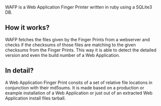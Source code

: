 WAFP is a Web Application Finger Printer written in ruby using a SQLite3 DB.

How it works?
--
WAFP fetches the files given by the Finger Prints from a webserver and
checks if the checksums of those files are matching to the given checksums from the
Finger Prints. This way it is able to detect the detailed version and
even the build number of a Web Application.

In detail?
--
A Web Application Finger Print consits of a set of relative file locations
in conjunction with their md5sums. It is made based on a production or example
installation of a Web Application or just out of an extracted Web Application
install files tarball.